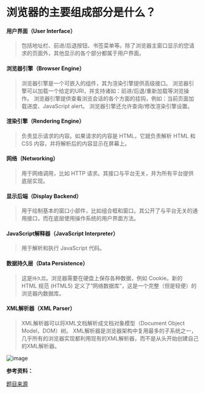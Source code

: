 # 浏览器的主要组成部分是什么？

#### 用户界面（User Interface）

> 包括地址栏、前进/后退按钮、书签菜单等。除了浏览器主窗口显示的您请求的页面外，其他显示的各个部分都属于用户界面。

#### 浏览器引擎（Browser Engine）

> 浏览器引擎是一个可嵌入的组件，其为渲染引擎提供高级接口。
> 浏览器引擎可以加载一个给定的URI，并支持诸如：前进/后退/重新加载等浏览操作。
> 浏览器引擎提供查看浏览会话的各个方面的挂钩，例如：当前页面加载进度、JavaScript alert。
> 浏览器引擎还允许查询/修改渲染引擎设置。

#### 渲染引擎（Rendering Engine）

> 负责显示请求的内容。如果请求的内容是 HTML，它就负责解析 HTML 和 CSS 内容，并将解析后的内容显示在屏幕上。

#### 网络（Networking）

> 用于网络调用，比如 HTTP 请求。其接口与平台无关，并为所有平台提供底层实现。

#### 显示后端（Display Backend）

> 用于绘制基本的窗口小部件，比如组合框和窗口。其公开了与平台无关的通用接口，而在底层使用操作系统的用户界面方法。

#### JavaScript解释器（JavaScript Interpreter）

> 用于解析和执行 JavaScript 代码。

#### 数据持久层（Data Persistence）

> 这是`持久层`。浏览器需要在硬盘上保存各种数据，例如 Cookie。新的 HTML 规范 (HTML5) 定义了“网络数据库”，这是一个完整（但是轻便）的浏览器内数据库。

#### XML解析器（XML Parser）

> XML解析器可以将XML文档解析成文档对象模型（Document Object Model，DOM）树。 XML解析器是浏览器架构中复用最多的子系统之一，几乎所有的浏览器实现都利用现有的XML解析器，而不是从头开始创建自己的XML解析器。

![image](../assets/image/browser/1.jpg)

**参考资料：**

[题目来源](https://juejin.im/post/5d89798d6fb9a06b102769b1) 
